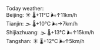 Today weather:  
Beijing: ☀️   🌡️+11°C 🌬️↑11km/h  
Tianjin: 🌫  🌡️+10°C 🌬️→7km/h  
Shijiazhuang: 🌫  🌡️+13°C 🌬️↑15km/h  
Tangshan: ☀️   🌡️+12°C 🌬️↑5km/h  
